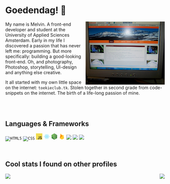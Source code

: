   # Goedendag! 👋

<img src="https://github.com/MelvinIdema/MelvinIdema/blob/main/100_5822.JPG?raw=true" align="right"
alt="Official unofficial logo by kytrinyx" width="250" height="200">

My name is Melvin. A front-end developer and student at the University of Applied Sciences Amsterdam. Early in my life I discovered a passion that has never left me: programming. But more specifically: building a good-looking front-end. Oh, and photography, Photoshop, storytelling, UI-design and anything else creative. 

It all started with my own little space on the internet: `toekieclub.tk`. Stolen together in second grade from code-snippets on the internet. The birth of a life-long passion of mine. 

<br><br>
  
## Languages & Frameworks
<code><img title="HTML5" height="20" src="https://github.com/zumrudu-anka/zumrudu-anka/raw/master/images/html5.svg"></code>
<code><img title="CSS" height="20" src="https://github.com/zumrudu-anka/zumrudu-anka/raw/master/images/css.svg"></code>
<code><img height="20" src="https://raw.githubusercontent.com/github/explore/80688e429a7d4ef2fca1e82350fe8e3517d3494d/topics/javascript/javascript.png"></code>
<code><img height="20" src="https://raw.githubusercontent.com/github/explore/80688e429a7d4ef2fca1e82350fe8e3517d3494d/topics/react/react.png"></code>
<code><img height="20" src="https://raw.githubusercontent.com/github/explore/80688e429a7d4ef2fca1e82350fe8e3517d3494d/topics/nodejs/nodejs.png"></code>
<code><img height="20" src="https://raw.githubusercontent.com/github/explore/80688e429a7d4ef2fca1e82350fe8e3517d3494d/topics/firebase/firebase.png"></code>
<code><img height="20" src="https://raw.githubusercontent.com/abranhe/programming-languages-logos/30a0ecf99188be99a3c75a00efb5be61eca9c382/src/php/php.svg"></code>
<code><img height="20" src="https://e-tailors.nl/wp-content/uploads/2019/07/laravel_logo.png"></code>
<code><img height="20" src="https://encrypted-tbn0.gstatic.com/images?q=tbn:ANd9GcSxjTLvDlvjtOR1CsSTWwsWtqzNEK71beK1Mw&usqp=CAU"></code>

<br>

## Cool stats I found on other profiles

<img height="150" align="left" src="https://github-readme-stats.vercel.app/api?username=MelvinIdema&hide=contribs">
<img height="150" align="right" src="https://github-readme-stats.vercel.app/api/top-langs/?username=MelvinIdema&layout=compact">

<br>

<!--
**MelvinIdema/MelvinIdema** is a ✨ _special_ ✨ repository because its `README.md` (this file) appears on your GitHub profile.

Here are some ideas to get you started:

- 🔭 I’m currently working on ...
- 🌱 I’m currently learning ...
- 👯 I’m looking to collaborate on ...
- 🤔 I’m looking for help with ...
- 💬 Ask me about ...
- 📫 How to reach me: ...
- 😄 Pronouns: ...
- ⚡ Fun fact: ...
-->
